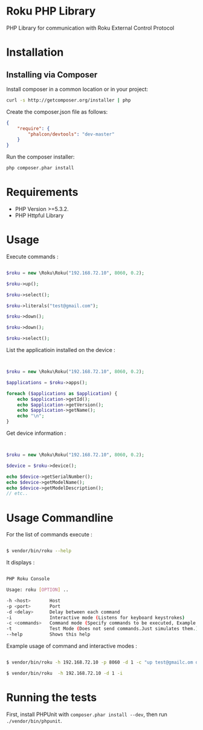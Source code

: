 Roku PHP Library
================================================

PHP Library for communication with Roku External Control Protocol

Installation
================

Installing via Composer
-----------------------
Install composer in a common location or in your project:

```bash
curl -s http://getcomposer.org/installer | php
```

Create the composer.json file as follows:

```json
{ 
    "require": {
        "phalcon/devtools": "dev-master"
    }
}
```

Run the composer installer:

```bash
php composer.phar install
```

Requirements
============

* PHP Version >=5.3.2.
* PHP Httpful Library

Usage
=====

Execute commands :

```php

$roku = new \Roku\Roku("192.168.72.10", 8060, 0.2);

$roku->up();

$roku->select();

$roku->literals("test@gmail.com");

$roku->down();

$roku->down();

$roku->select();

```

List the applicatioin installed on the device :

```php


$roku = new \Roku\Roku("192.168.72.10", 8060, 0.2);

$applications = $roku->apps();

foreach ($applications as $application) {
    echo $application->getId();
    echo $application->getVersion();
    echo $application->getName();
    echo "\n";
}

```

Get device information :

```php


$roku = new \Roku\Roku("192.168.72.10", 8060, 0.2);

$device = $roku->device();

echo $device->getSerialNumber();
echo $device->getModelName();
echo $device->getModelDescription();
// etc..


```

Usage Commandline
=================

For the list of commands execute :

```bash

$ vendor/bin/roku --help

```

It displays :

```bash

PHP Roku Console

Usage: roku [OPTION] ..

-h <host>       Host
-p <port>       Port
-d <delay>      Delay between each command
-i              Interactive mode (Listens for keyboard keystrokes)
-c <commands>   Command mode (Specify commands to be executed, Example -c "up down test@gmail.com down select home")
-t              Test Mode (Does not send commands.Just simulates them.)
--help          Shows this help

```

Example usage of command and interactive modes :

```bash

$ vendor/bin/roku -h 192.168.72.10 -p 8060 -d 1 -c "up test@gmailc.om down down select home"

$ vendor/bin/roku  -h 192.168.72.10 -d 1 -i

```

Running the tests
=================

First, install PHPUnit with `composer.phar install --dev`, then run
`./vendor/bin/phpunit`.
